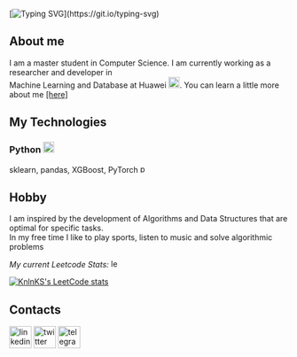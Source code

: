 [![Typing SVG](https://readme-typing-svg.herokuapp.com?color=010506&size=30&duration=8000&background=5E6DFF00&width=1200&height=100&lines=Hi.+My+name+is+Sergey+'zinchse'+Zinchenko.;I+am+interested+in+Algorithms+and+Machine+Learning.;)](https://git.io/typing-svg)

## About me

I am a master student in Computer Science. I am currently working as a  researcher and developer in \
Machine Learning and Database at Huawei [<img src='https://cdn.jsdelivr.net/npm/simple-icons@3.0.1/icons/huawei.svg' alt='huawei' height='20'>](https://career.huawei.ru/rri/en/).
You can learn a little more about me [[here]](https://zinchse.github.io)

## My Technologies

### Python [<img src='https://cdn.jsdelivr.net/npm/simple-icons@3.0.1/icons/python.svg' alt='python' height='20'>](https://www.python.org/?hl=EN)
sklearn, pandas, XGBoost, PyTorch [<img src='https://cdn.jsdelivr.net/npm/simple-icons@3.0.1/icons/pytorch.svg' alt='pytorch' height='15'>](https://pytorch.org/)
<!-- ### C++ [<img src='https://user-images.githubusercontent.com/58306690/180310746-aaae61b3-af60-4eed-a128-3dbe3e4cc8f2.svg' alt = 'cplusplus' height='20'>](https://cplusplus.com/) -->


## Hobby

I am inspired by the development of Algorithms and Data Structures that are optimal for specific tasks.\
In my free time I like to play sports, listen to music and solve algorithmic problems

*My current Leetcode Stats:* [<img src='https://user-images.githubusercontent.com/58306690/180311354-f9a2022a-9ddb-4085-9aeb-3bec75bdef47.svg' alt = 'leetcode' height='15'>](https://leetcode.com/zinchse/)

[![KnlnKS's LeetCode stats](https://leetcode-stats-six.vercel.app/api?username=mordi174)](https://github.com/KnlnKS/leetcode-stats)

## Contacts

[<img src='https://cdn.jsdelivr.net/npm/simple-icons@3.0.1/icons/linkedin.svg' alt='linkedin' height='40'>](https://www.linkedin.com/in/zinchse/)  [<img src='https://cdn.jsdelivr.net/npm/simple-icons@3.0.1/icons/twitter.svg' alt='twitter' height='40'>](https://twitter.com/zinchse)  [<img src='https://cdn.jsdelivr.net/npm/simple-icons@3.0.1/icons/telegram.svg' alt='telegram' height='40'>](https://t.me/zinchse)  
